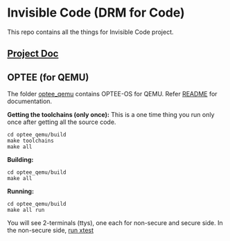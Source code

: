 Invisible Code (DRM for Code)
===================


This repo contains all the things for Invisible Code project.

[Project Doc](https://docs.google.com/document/d/1muIj2ufTWKrO_Vm9HNLUlxmCOS9xLNe7MTpeLj16X_I/edit?usp=sharing)
----------


OPTEE (for QEMU)
-------------

The folder [optee_qemu](https://git.seclab.cs.ucsb.edu/machiry/invisible-code/tree/master/optee_qemu) contains OPTEE-OS for QEMU. 
Refer [README](https://git.seclab.cs.ucsb.edu/machiry/invisible-code/blob/master/optee_qemu/optee_os/README.md) for documentation.

**Getting the toolchains (only once):**
This is a one time thing you run only once after getting all the source code.
```
cd optee_qemu/build
make toolchains
make all
```
**Building:**
```
cd optee_qemu/build
make all
```
**Running:**
```
cd optee_qemu/build
make all run
```

You will see 2-terminals (ttys), one each for non-secure and secure side. In the non-secure side, [run xtest](https://git.seclab.cs.ucsb.edu/machiry/invisible-code/blob/master/optee_qemu/optee_os/README.md#6-load-driver-tee-supplicant-and-run-xtest)
